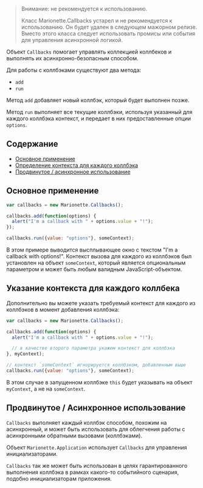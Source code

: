 > Внимание: не рекомендуется к использованию. 
>
> Класс Marionette.Callbacks устарел и не рекомендуется к использованию. Он будет удален в следующем мажорном релизе.
> Вместо этого класса следует использовать промисы или события для управления асинхронной логикой.

Объект `Callbacks` помогает управлять коллекцией коллбеков и выполнять их
асинхронно-безопасным способом.

Для работы с коллбэками существуют два метода:

* `add`
* `run`

Метод `add` добавляет новый коллбэк, который будет выполнен позже.

Метод `run` выполняет все текущие коллбэки, используя указанный для каждого коллбэка
контекст, и передает в них предоставленные опции `options`.

## Содержание

* [Основное применение](#basic-usage)
* [Определение контекста для каждого коллбэка](#specify-context-per-callback)
* [Продвинутое / асинхронное использование](#advanced--async-use)

## <a name="basic-usage"></a> Основное применение

```js
var callbacks = new Marionette.Callbacks();

callbacks.add(function(options) {
  alert("I'm a callback with " + options.value + "!");
});

callbacks.run({value: "options"}, someContext);
```

В этом примере выводится высплывающее окно с текстом "I'm a callback with
options!". Контекст вызова для каждого из коллбэков был установлен на
объект `someContext`, который является опциональным параметром и может быть
любым валидным JavaScript-объектом.

## <a name="specify-context-per-callback"></a> Указание контекста для каждого коллбека

Дополнительно вы можете указать требуемый контекст для каждого из коллбэков
в момент добавления коллбэка:

```js
var callbacks = new Marionette.Callbacks();

callbacks.add(function(options) {
  alert("I'm a callback with " + options.value + "!");

  // в качестве второго параметра укажем контекст для коллбэка
}, myContext);

// контекст `someContext` игнорируется коллбэком, добавленным выше
callbacks.run({value: "options"}, someContext);
```

В этом случае в запущенном коллбэке `this` будет указывать на объект `myContext`,
а не на `someContext`.

## <a name="advanced--async-use"></a> Продвинутое / Асинхронное использование

`Callbacks` выполняет каждый коллбэк способом, похожим на асинхронный,
и может быть использовать для облегчения работы с асинхронными обратными вызовами (коллбэками).

Объект `Marionette.Application` использует `Callbacks` для управления
инициализаторами.

`Callbacks` так же может быть использован в целях гарантированного выполнения
коллбэка в рамках какого-то событийного сценария, подобно инициализаторам приложения.